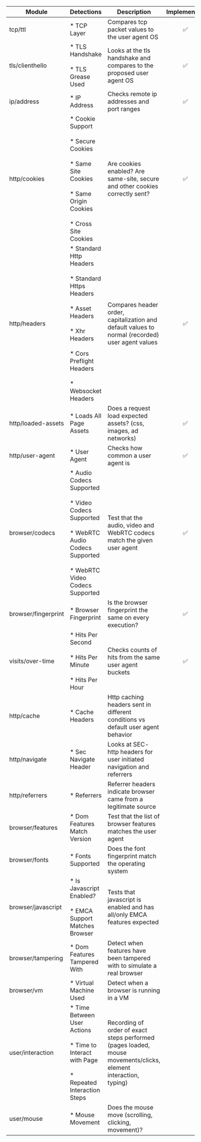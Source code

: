 Module | Detections | Description | Implemented
--- | --- | --- | :---:
tcp/ttl | * TCP Layer | Compares tcp packet values to the user agent OS | :white_check_mark:
tls/clienthello | * TLS Handshake<br/><br/>* TLS Grease Used | Looks at the tls handshake and compares to the proposed user agent OS | :white_check_mark:
ip/address | * IP Address | Checks remote ip addresses and port ranges | :white_check_mark:
http/cookies | * Cookie Support<br/><br/>* Secure Cookies<br/><br/>* Same Site Cookies<br/><br/>* Same Origin Cookies<br/><br/>* Cross Site Cookies | Are cookies enabled? Are same-site, secure and other cookies correctly sent? | :white_check_mark:
http/headers | * Standard Http Headers<br/><br/>* Standard Https Headers<br/><br/>* Asset Headers<br/><br/>* Xhr Headers<br/><br/>* Cors Preflight Headers<br/><br/>* Websocket Headers | Compares header order, capitalization and default values to normal (recorded) user agent values | :white_check_mark:
http/loaded-assets | * Loads All Page Assets | Does a request load expected assets? (css, images, ad networks) | :white_check_mark:
http/user-agent | * User Agent | Checks how common a user agent is | :white_check_mark:
browser/codecs | * Audio Codecs Supported<br/><br/>* Video Codecs Supported<br/><br/>* WebRTC Audio Codecs Supported<br/><br/>* WebRTC Video Codecs Supported | Test that the audio, video and WebRTC codecs match the given user agent | :white_check_mark:
browser/fingerprint | * Browser Fingerprint | Is the browser fingerprint the same on every execution? | :white_check_mark:
visits/over-time | * Hits Per Second<br/><br/>* Hits Per Minute<br/><br/>* Hits Per Hour | Checks counts of hits from the same user agent buckets | :white_check_mark:
http/cache | * Cache Headers | Http caching headers sent in different conditions vs default user agent behavior |  
http/navigate | * Sec Navigate Header | Looks at SEC- http headers for user initiated navigation and referrers |  
http/referrers | * Referrers | Referrer headers indicate browser came from a legitimate source |  
browser/features | * Dom Features Match Version | Test that the list of browser features matches the user agent |  
browser/fonts | * Fonts Supported | Does the font fingerprint match the operating system |  
browser/javascript | * Is Javascript Enabled?<br/><br/>* EMCA Support Matches Browser | Tests that javascript is enabled and has all/only EMCA features expected |  
browser/tampering | * Dom Features Tampered With | Detect when features have been tampered with to simulate a real browser |  
browser/vm | * Virtual Machine Used | Detect when a browser is running in a VM |  
user/interaction | * Time Between User Actions<br/><br/>* Time to Interact with Page<br/><br/>* Repeated Interaction Steps | Recording of order of exact steps performed (pages loaded, mouse movements/clicks, element interaction, typing) |  
user/mouse | * Mouse Movement | Does the mouse move (scrolling, clicking, movement)? |  